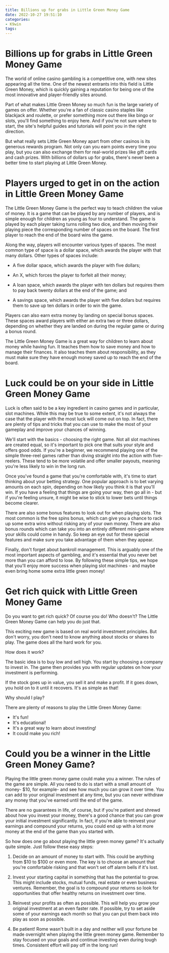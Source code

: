 ```yaml
---
title: Billions up for grabs in Little Green Money Game
date: 2022-10-27 19:51:10
categories:
- K9win
tags:
---
```



#  Billions up for grabs in Little Green Money Game

The world of online casino gambling is a competitive one, with new sites appearing all the time. One of the newest entrants into this field is Little Green Money, which is quickly gaining a reputation for being one of the most innovative and player-friendly sites around.

Part of what makes Little Green Money so much fun is the large variety of games on offer. Whether you're a fan of classic casino staples like blackjack and roulette, or prefer something more out there like bingo or slots, you'll find something to enjoy here. And if you're not sure where to start, the site's helpful guides and tutorials will point you in the right direction.

But what really sets Little Green Money apart from other casinos is its generous rewards program. Not only can you earn points every time you play, but you can also exchange them for real-world prizes like gift cards and cash prizes. With billions of dollars up for grabs, there's never been a better time to start playing at Little Green Money.

#  Players urged to get in on the action in Little Green Money Game

The Little Green Money Game is the perfect way to teach children the value of money. It is a game that can be played by any number of players, and is simple enough for children as young as four to understand. The game is played by each player taking turns rolling two dice, and then moving their playing piece the corresponding number of spaces on the board. The first player to reach the end of the board wins the game.

Along the way, players will encounter various types of spaces. The most common type of space is a dollar space, which awards the player with that many dollars. Other types of spaces include:

- A five dollar space, which awards the player with five dollars;

- An X, which forces the player to forfeit all their money;

- A loan space, which awards the player with ten dollars but requires them to pay back twenty dollars at the end of the game; and

- A savings space, which awards the player with five dollars but requires them to save up ten dollars in order to win the game.

Players can also earn extra money by landing on special bonus spaces. These spaces award players with either an extra two or three dollars, depending on whether they are landed on during the regular game or during a bonus round.

The Little Green Money Game is a great way for children to learn about money while having fun. It teaches them how to save money and how to manage their finances. It also teaches them about responsibility, as they must make sure they have enough money saved up to reach the end of the board.

#  Luck could be on your side in Little Green Money Game

Luck is often said to be a key ingredient in casino games and in particular, slot machines. While this may be true to some extent, it's not always the case that the player with the most luck will come out on top. In fact, there are plenty of tips and tricks that you can use to make the most of your gameplay and improve your chances of winning.

We'll start with the basics - choosing the right game. Not all slot machines are created equal, so it's important to pick one that suits your style and offers good odds. If you're a beginner, we recommend playing one of the simple three-reel games rather than diving straight into the action with five-reelers. These tend to be more volatile and offer smaller payouts, meaning you're less likely to win in the long run.

Once you've found a game that you're comfortable with, it's time to start thinking about your betting strategy. One popular approach is to bet varying amounts on each spin, depending on how likely you think it is that you'll win. If you have a feeling that things are going your way, then go all in - but if you're feeling unsure, it might be wise to stick to lower bets until things become clearer.

There are also some bonus features to look out for when playing slots. The most common is the free spins bonus, which can give you a chance to rack up some extra wins without risking any of your own money. There are also bonus rounds which can take you into an entirely different mini-game where your skills could come in handy. So keep an eye out for these special features and make sure you take advantage of them when they appear.

Finally, don't forget about bankroll management. This is arguably one of the most important aspects of gambling, and it's essential that you never bet more than you can afford to lose. By following these simple tips, we hope that you'll enjoy more success when playing slot machines - and maybe even bring home some extra little green money!

#  Get rich quick with Little Green Money Game

Do you want to get rich quick? Of course you do! Who doesn't? The Little Green Money Game can help you do just that.

This exciting new game is based on real world investment principles. But don't worry, you don't need to know anything about stocks or shares to play. The game does all the hard work for you.

How does it work?

The basic idea is to buy low and sell high. You start by choosing a company to invest in. The game then provides you with regular updates on how your investment is performing.

If the stock goes up in value, you sell it and make a profit. If it goes down, you hold on to it until it recovers. It's as simple as that!

Why should I play?

There are plenty of reasons to play the Little Green Money Game:

- It's fun!
- It's educational!
- It's a great way to learn about investing!
- It could make you rich!

#  Could you be a winner in the Little Green Money Game?

Playing the little green money game could make you a winner. The rules of the game are simple. All you need to do is start with a small amount of money- $10, for example- and see how much you can grow it over time. You can add to your original investment at any time, but you can never withdraw any money that you've earned until the end of the game.

There are no guarantees in life, of course, but if you're patient and shrewd about how you invest your money, there's a good chance that you can grow your initial investment significantly. In fact, if you're able to reinvest your earnings and compound your returns, you could end up with a lot more money at the end of the game than you started with.

So how does one go about playing the little green money game? It's actually quite simple. Just follow these easy steps:

1. Decide on an amount of money to start with. This could be anything from $10 to $100 or even more. The key is to choose an amount that you're comfortable risking and that won't set off alarm bells if it's lost.

2. Invest your starting capital in something that has the potential to grow. This might include stocks, mutual funds, real estate or even business ventures. Remember, the goal is to compound your returns so look for opportunities that offer healthy returns on investment over time.

3. Reinvest your profits as often as possible. This will help you grow your original investment at an even faster rate. If possible, try to set aside some of your earnings each month so that you can put them back into play as soon as possible.

4. Be patient! Rome wasn't built in a day and neither will your fortune be made overnight when playing the little green money game. Remember to stay focused on your goals and continue investing even during tough times. Consistent effort will pay off in the long run!